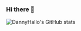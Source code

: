 ### Hi there 👋

![DannyHallo's GitHub stats](https://github-readme-stats.vercel.app/api?username=dannyHallo&show=reviews,discussions_started,discussions_answered,prs_merged,prs_merged_percentage&theme=codeSTACKr)
